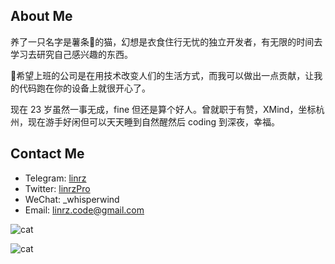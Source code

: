 ## About Me

养了一只名字是薯条🍟的猫，幻想是衣食住行无忧的独立开发者，有无限的时间去学习去研究自己感兴趣的东西。  

希望上班的公司是在用技术改变人们的生活方式，而我可以做出一点贡献，让我的代码跑在你的设备上就很开心了。

现在 23 岁虽然一事无成，fine 但还是算个好人。曾就职于有赞，XMind，坐标杭州，现在游手好闲但可以天天睡到自然醒然后 coding 到深夜，幸福。

## Contact Me
- Telegram: [linrz](https://telegram.me/linrz)
- Twitter: [linrzPro](https://twitter.com/linrzPro)
- WeChat: _whisperwind
- Email: [linrz.code@gmail.com](mailto:linrz.code@gmail.com)

![cat](https://img.lastwhisper.cn/WechatIMG341.jpeg)  

![cat](https://img.lastwhisper.cn/WechatIMG342.jpeg)